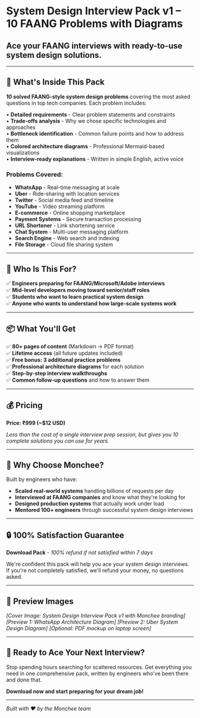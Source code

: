 # System Design Interview Pack v1 – 10 FAANG Problems with Diagrams

## Ace your FAANG interviews with ready-to-use system design solutions.

---

## 🚀 What's Inside This Pack

**10 solved FAANG-style system design problems** covering the most asked questions in top tech companies. Each problem includes:

• **Detailed requirements** - Clear problem statements and constraints  
• **Trade-offs analysis** - Why we chose specific technologies and approaches  
• **Bottleneck identification** - Common failure points and how to address them  
• **Colored architecture diagrams** - Professional Mermaid-based visualizations  
• **Interview-ready explanations** - Written in simple English, active voice  

### Problems Covered:
- **WhatsApp** - Real-time messaging at scale
- **Uber** - Ride-sharing with location services  
- **Twitter** - Social media feed and timeline
- **YouTube** - Video streaming platform
- **E-commerce** - Online shopping marketplace
- **Payment Systems** - Secure transaction processing
- **URL Shortener** - Link shortening service
- **Chat System** - Multi-user messaging platform
- **Search Engine** - Web search and indexing
- **File Storage** - Cloud file sharing system

---

## 👥 Who Is This For?

✅ **Engineers preparing for FAANG/Microsoft/Adobe interviews**  
✅ **Mid-level developers moving toward senior/staff roles**  
✅ **Students who want to learn practical system design**  
✅ **Anyone who wants to understand how large-scale systems work**

---

## 📦 What You'll Get

✅ **80+ pages of content** (Markdown → PDF format)  
✅ **Lifetime access** (all future updates included)  
✅ **Free bonus: 3 additional practice problems**  
✅ **Professional architecture diagrams** for each solution  
✅ **Step-by-step interview walkthroughs**  
✅ **Common follow-up questions** and how to answer them  

---

## 💰 Pricing

**Price: ₹999 (~$12 USD)**

*Less than the cost of a single interview prep session, but gives you 10 complete solutions you can use for years.*

---

## 🎯 Why Choose Monchee?

Built by engineers who have:
- **Scaled real-world systems** handling billions of requests per day
- **Interviewed at FAANG companies** and know what they're looking for
- **Designed production systems** that actually work under load
- **Mentored 100+ engineers** through successful system design interviews

---

## 🔒 100% Satisfaction Guarantee

**Download Pack** - *100% refund if not satisfied within 7 days*

We're confident this pack will help you ace your system design interviews. If you're not completely satisfied, we'll refund your money, no questions asked.

---

## 📱 Preview Images

*[Cover Image: System Design Interview Pack v1 with Monchee branding]*
*[Preview 1: WhatsApp Architecture Diagram]*
*[Preview 2: Uber System Design Diagram]*
*[Optional: PDF mockup on laptop screen]*

---

## 🚀 Ready to Ace Your Next Interview?

Stop spending hours searching for scattered resources. Get everything you need in one comprehensive pack, written by engineers who've been there and done that.

**Download now and start preparing for your dream job!**

---

*Built with ❤️ by the Monchee team*
